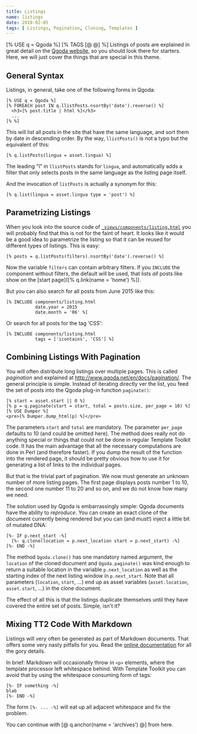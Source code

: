 ```yaml
---
title: Listings
name: listings
date: 2018-02-05
tags: [ Listings, Pagination, Cloning, Templates ]
---
```

[% USE q = Qgoda %]
[% TAGS [@ @] %]
Listings of posts are explained in great detail on the [Qgoda website](http://www.qgoda.net/en/docs/listings/), so you should look there for starters.  Here, we will just cover the things that are special in this theme.

## General Syntax

Listings, in general, take one of the following forms in Qgoda:

```tt2
[% USE q = Qgoda %]
[% FOREACH post IN q.llistPosts.nsortBy('date').reverse() %]
  <h3>[% post.title | html %]</h3>
  ...
[% %]
```

This will list all posts in the site that have the same language, and sort them by date in descending order.  By the way, `llistPosts()` is not a typo but the equivalent of this:

```tt2
[% q.listPosts(lingua = asset.lingua) %]
```

The leading "l" in `llistPosts` stands for `lingua`, and automatically adds a filter that only selects posts in the same language as the listing page itself.

And the invocation of `listPosts` is actually a synonym for this:

```tt2
[% q.list(lingua = asset.lingua type = 'post') %]
```

## Parametrizing Listings

When you look into the source code of [`_views/components/listing.html`](https://github.com/gflohr/qgoda-essential/blob/master/_views/components/listing.html) you will probably find that this is not for the faint of heart.  It looks like it would be a good idea to parametrize the listing so that it can be reused for different types of listings.  This is easy:

```tt2
[% posts = q.listPosts(filters).nsortBy('date').reverse() %]
```

Now the variable `filters` can contain arbitrary filters.  If you `INCLUDE` the component without filters, the default will be used, that lists *all* posts like show on the [start page]([% q.link(name = 'home') %]).

But you can also search for all posts from June 2015 like this:

```tt2
[% INCLUDE components/listing.html
           date.year = 2015
           date.month = '06' %]
```

Or search for all posts for the tag 'CSS':

```tt2
[% INCLUDE components/listing.html
           tags = ['icontains', 'CSS'] %]
```

## Combining Listings With Pagination

You will often distribute long listings over multiple pages.  This is called *pagination* and explained at http://www.qgoda.net/en/docs/pagination/.  The general principle is simple.  Instead of iterating directly ver the list, you feed the set of posts into the Qgoda plug-in function `paginate()`:

```tt2
[% start = asset.start || 0 %]
[% p = q.paginate(start = start, total = posts.size, per_page = 10) %]
[% USE Dumper %]
<pre>[% Dumper.dump_html(p) %]</pre>
```

The parameters `start` and `total` are mandatory. The parameter `per_page` defaults to 10 (and could be omitted here).  The method does really not do anything special or things that could not be done in regular Template Toolkit code.  It has the main advantage that all the necessary computations are done in Perl (and therefore faster).  If you dump the result of the function into the rendered page, it should be pretty obvious how to use it for generating a list of links to the individual pages.

But that is the trivial part of pagination.  We now must generate an unknown number of more listing pages.  The first page displays posts number 1 to 10, the second one number 11 to 20 and so on, and we do not know how many we need.

The solution used by Qgoda is embarrassingly simple: Qgoda documents have the ability to *reproduce*.  You can create an exact clone of the document currently being rendered but you can (and must!) inject a little bit of mutated DNA:

```tt2
[%- IF p.next_start -%]
  [%- q.clone(location = p.next_location start = p.next_start) -%]
[%- END -%]
```

The method `Qgoda.clone()` has one mandatory named argument, the `location` of the cloned document and `Qgoda.paginate()` was kind enough to return a suitable location in the variable `p.next_location` as well as the starting index of the next listing window in `p.next_start`.  Note that all parameters (`location`, `start`, ...) end up as asset variables (`asset.location`, `asset.start`, ...) in the clone document.

The effect of all this is that the listings duplicate themselves until they have covered the entire set of posts.  Simple, isn't it?

## Mixing TT2 Code With Markdown

Listings will very often be generated as part of Markdown documents.  That offers some very nasty pitfalls for you.  Read the [online documentation](http://www.qgoda.net/en/docs/mixing-markdown-with-template-code/) for all the gory details.

In brief: Markdown will occasionally throw in `<p>` elements, where the template processor left whitespace behind.  With Template Toolkit you can avoid that by using the whitespace consuming form of tags:

```tt2
[%- IF something -%]
blab
[%- END -%]
```

The form `[%- ... -%]` will eat up all adjacent whitespace and fix the problem.

You can continue with [@ q.anchor(name = 'archives') @] from here.

